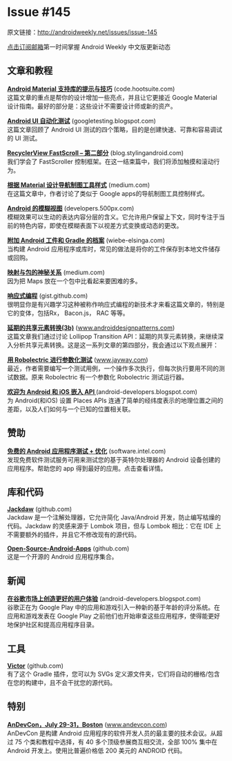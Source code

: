 # Issue #145

>
原文链接：<http://androidweekly.net/issues/issue-145>

[点击订阅邮箱](http://tinyletter.com/androidweeklycn)第一时间掌握 Android Weekly 中文版更新动态

## 文章和教程

**[Android Material 支持库的提示与技巧](tips-and-tricks.md)** (code.hootsuite.com)  
这篇文章的重点是帮你的设计增加一些亮点，并且让它更接近 Google Material 设计指南。最好的部分是：这些设计不需要设计师或新的资产。

**[Android UI 自动化测试](android-ui-auto-testing.md)** (googletesting.blogspot.com)   
这篇文章回顾了 Android UI 测试的四个策略，目的是创建快速、可靠和容易调试的 UI 测试。

**[RecyclerView FastScroll – 第二部分](recy-fastsrcoll.md)** (blog.stylingandroid.com)   
我们学会了 FastScroller 控制框架。在这一结束篇中，我们将添加触摸和滚动行为。 

**[根据 Material 设计导航制图工具样式](navi-drawer-styling.md)** (medium.com)   
在这篇文章中，作者讨论了类似于 Google apps的导航制图工具控制样式。
  
**[Android 的模糊视图](a-blurring-view.md)** (developers.500px.com)   
模糊效果可以生动的表达内容分层的含义。它允许用户保留上下文，同时专注于当前的特色内容，即使在模糊表面下以视差方式变换或动态的更改。 

**[附加 Android 工件和 Gradle 的档案](archive-additional-android-artifacts.md)** (wiebe-elsinga.com)   
当构建 Android 应用程序或库时，常见的做法是将你的工件保存到本地文件储存或回购。 
 
**[映射与包的神秘关系](mysterious-case.md)** (medium.com)   
因为把 Maps 放在一个包中比看起来要困难的多。
 
**[响应式编程](introduction-to-RP.md)** (gist.github.com)   
很明显你是有兴趣学习这种被称作响应式编程的新技术才来看这篇文章的，特别是它的变体，包括Rx， Bacon.js， RAC 等等。
 
**[延期的共享元素转换(3b)](postponed-shared-element-transitions.md)** (www.androiddesignpatterns.com)   
这篇文章我们通过讨论 Lollipop Transition API：延期的共享元素转换，来继续深入分析共享元素转换。这是这一系列文章的第四部分，我会通过以下观点展开： 
 
**[用 Robolectric 进行参数化测试](parameterized-testing-with-robolectric.md)** (www.jayway.com)   
最近，作者需要编写一个测试用例，一个操作多次执行，但每次执行要用不同的测试数据。原来 Robolectric 有一个参数化 Robolectric 测试运行器。
 
**[欢迎为 Android 和 iOS 嵌入 API ](hello-palces-api.md)** (android-developers.blogspot.com)   
为 Android(和iOS) 设置 Places APIs 连通了简单的经纬度表示的地理位置之间的差距，以及人们如何与一个已知的位置相关联。

## 赞助

**[免费的 Android 应用程序测试 + 优化](https://software.intel.com/en-us/android/app-testing)** (software.intel.com)    
发现免费软件测试服务可用来测试您的基于英特尔处理器的 Android 设备创建的应用程序。帮助您的 app 得到最好的应用。点击查看详情。

## 库和代码

**[Jackdaw](https://github.com/vbauer/jackdaw)** (github.com)   
Jackdaw 是一个注解处理器，它允许简化 Java/Android 开发，防止编写枯燥的代码。Jackdaw 的灵感来源于 Lombok 项目，但与 Lombok 相比：它在 IDE 上不需要额外的插件，并且它不修改现有的源代码。
 
**[Open-Source-Android-Apps](https://github.com/pcqpcq/open-source-android-apps)** (github.com)   
这是一个开源的 Android 应用程序集合。  

## 新闻

**[在谷歌市场上创造更好的用户体验](creating-better-user-experiences.md)** (android-developers.blogspot.com)   
谷歌正在为 Google Play 中的应用和游戏引入一种新的基于年龄的评分系统。在应用和游戏发表在 Google Play 之前他们也开始审查这些应用程序，使得能更好地保护社区和提高应用程序目录。

## 工具

**[Victor](https://github.com/trello/victor)** (github.com)       
有了这个 Gradle 插件，您可以为 SVGs 定义源文件夹，它们将自动的栅格/包含在您的构建中，且不会干扰您的源代码。

## 特别  

**[AnDevCon，July 29-31，Boston](http://www.andevcon.com/)** (www.andevcon.com)    
AnDevCon 是构建 Android 应用程序的软件开发人员的最主要的技术会议。从超过 75 个类和教程中选择，有 40 多个顶级参展商互相交流，全部 100% 集中在 Android 开发上。使用比普遍价格低 200 美元的 ANDROID 代码。